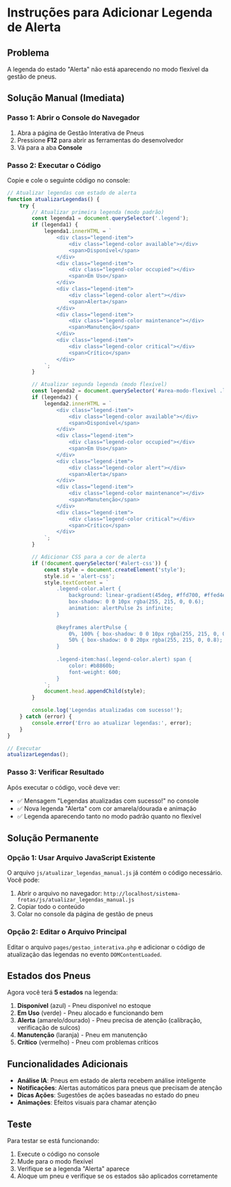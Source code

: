 # Instruções para Adicionar Legenda de Alerta

## Problema
A legenda do estado "Alerta" não está aparecendo no modo flexível da gestão de pneus.

## Solução Manual (Imediata)

### Passo 1: Abrir o Console do Navegador
1. Abra a página de Gestão Interativa de Pneus
2. Pressione **F12** para abrir as ferramentas do desenvolvedor
3. Vá para a aba **Console**

### Passo 2: Executar o Código
Copie e cole o seguinte código no console:

```javascript
// Atualizar legendas com estado de alerta
function atualizarLegendas() {
    try {
        // Atualizar primeira legenda (modo padrão)
        const legenda1 = document.querySelector('.legend');
        if (legenda1) {
            legenda1.innerHTML = `
                <div class="legend-item">
                    <div class="legend-color available"></div>
                    <span>Disponível</span>
                </div>
                <div class="legend-item">
                    <div class="legend-color occupied"></div>
                    <span>Em Uso</span>
                </div>
                <div class="legend-item">
                    <div class="legend-color alert"></div>
                    <span>Alerta</span>
                </div>
                <div class="legend-item">
                    <div class="legend-color maintenance"></div>
                    <span>Manutenção</span>
                </div>
                <div class="legend-item">
                    <div class="legend-color critical"></div>
                    <span>Crítico</span>
                </div>
            `;
        }

        // Atualizar segunda legenda (modo flexível)
        const legenda2 = document.querySelector('#area-modo-flexivel .legend');
        if (legenda2) {
            legenda2.innerHTML = `
                <div class="legend-item">
                    <div class="legend-color available"></div>
                    <span>Disponível</span>
                </div>
                <div class="legend-item">
                    <div class="legend-color occupied"></div>
                    <span>Em Uso</span>
                </div>
                <div class="legend-item">
                    <div class="legend-color alert"></div>
                    <span>Alerta</span>
                </div>
                <div class="legend-item">
                    <div class="legend-color maintenance"></div>
                    <span>Manutenção</span>
                </div>
                <div class="legend-item">
                    <div class="legend-color critical"></div>
                    <span>Crítico</span>
                </div>
            `;
        }

        // Adicionar CSS para a cor de alerta
        if (!document.querySelector('#alert-css')) {
            const style = document.createElement('style');
            style.id = 'alert-css';
            style.textContent = `
                .legend-color.alert {
                    background: linear-gradient(45deg, #ffd700, #ffed4e);
                    box-shadow: 0 0 10px rgba(255, 215, 0, 0.6);
                    animation: alertPulse 2s infinite;
                }
                
                @keyframes alertPulse {
                    0%, 100% { box-shadow: 0 0 10px rgba(255, 215, 0, 0.6); }
                    50% { box-shadow: 0 0 20px rgba(255, 215, 0, 0.8); }
                }
                
                .legend-item:has(.legend-color.alert) span {
                    color: #b8860b;
                    font-weight: 600;
                }
            `;
            document.head.appendChild(style);
        }

        console.log('Legendas atualizadas com sucesso!');
    } catch (error) {
        console.error('Erro ao atualizar legendas:', error);
    }
}

// Executar
atualizarLegendas();
```

### Passo 3: Verificar Resultado
Após executar o código, você deve ver:
- ✅ Mensagem "Legendas atualizadas com sucesso!" no console
- ✅ Nova legenda "Alerta" com cor amarela/dourada e animação
- ✅ Legenda aparecendo tanto no modo padrão quanto no flexível

## Solução Permanente

### Opção 1: Usar Arquivo JavaScript Existente
O arquivo `js/atualizar_legendas_manual.js` já contém o código necessário. Você pode:

1. Abrir o arquivo no navegador: `http://localhost/sistema-frotas/js/atualizar_legendas_manual.js`
2. Copiar todo o conteúdo
3. Colar no console da página de gestão de pneus

### Opção 2: Editar o Arquivo Principal
Editar o arquivo `pages/gestao_interativa.php` e adicionar o código de atualização das legendas no evento `DOMContentLoaded`.

## Estados dos Pneus

Agora você terá **5 estados** na legenda:

1. **Disponível** (azul) - Pneu disponível no estoque
2. **Em Uso** (verde) - Pneu alocado e funcionando bem
3. **Alerta** (amarelo/dourado) - Pneu precisa de atenção (calibração, verificação de sulcos)
4. **Manutenção** (laranja) - Pneu em manutenção
5. **Crítico** (vermelho) - Pneu com problemas críticos

## Funcionalidades Adicionais

- **Análise IA**: Pneus em estado de alerta recebem análise inteligente
- **Notificações**: Alertas automáticos para pneus que precisam de atenção
- **Dicas Ações**: Sugestões de ações baseadas no estado do pneu
- **Animações**: Efeitos visuais para chamar atenção

## Teste

Para testar se está funcionando:
1. Execute o código no console
2. Mude para o modo flexível
3. Verifique se a legenda "Alerta" aparece
4. Aloque um pneu e verifique se os estados são aplicados corretamente 